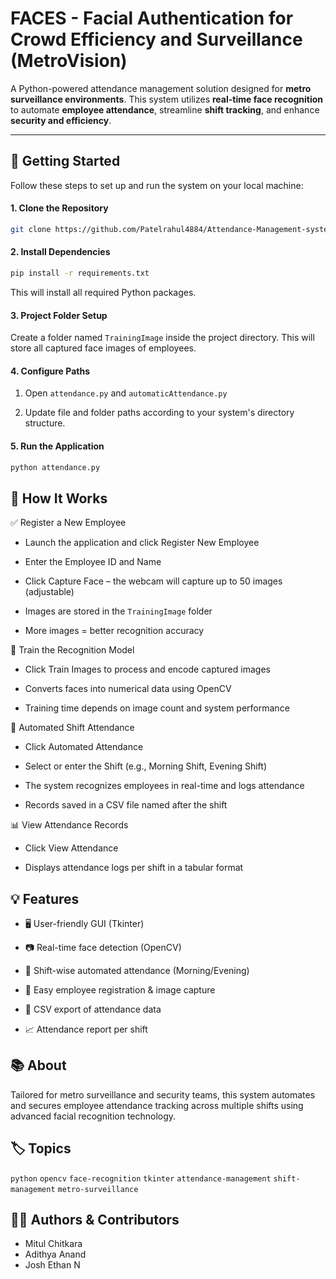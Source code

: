 # FACES - Facial Authentication for Crowd Efficiency and Surveillance (MetroVision)

A Python-powered attendance management solution designed for **metro surveillance environments**. This system utilizes **real-time face recognition** to automate **employee attendance**, streamline **shift tracking**, and enhance **security and efficiency**.

---

## 🚀 Getting Started

Follow these steps to set up and run the system on your local machine:

#### 1. Clone the Repository
```bash
git clone https://github.com/Patelrahul4884/Attendance-Management-system-using-face-recognition.git
```
#### 2. Install Dependencies
```bash
pip install -r requirements.txt
```
This will install all required Python packages.
#### 3. Project Folder Setup
Create a folder named ```TrainingImage``` inside the project directory.
This will store all captured face images of employees.
#### 4. Configure Paths
1) Open ```attendance.py``` and ```automaticAttendance.py```

2) Update file and folder paths according to your system's directory structure.
#### 5. Run the Application
```bash
python attendance.py
```



## 📝 How It Works
✅ Register a New Employee
- Launch the application and click Register New Employee

- Enter the Employee ID and Name

- Click Capture Face – the webcam will capture up to 50 images (adjustable)

- Images are stored in the ```TrainingImage``` folder

- More images = better recognition accuracy

🧠 Train the Recognition Model
- Click Train Images to process and encode captured images

- Converts faces into numerical data using OpenCV

- Training time depends on image count and system performance

🎯 Automated Shift Attendance
- Click Automated Attendance

- Select or enter the Shift (e.g., Morning Shift, Evening Shift)

- The system recognizes employees in real-time and logs attendance

- Records saved in a CSV file named after the shift

📊 View Attendance Records
- Click View Attendance

- Displays attendance logs per shift in a tabular format


## 💡 Features
- 🖥️ User-friendly GUI (Tkinter)

- 📷 Real-time face detection (OpenCV)

- 🔄 Shift-wise automated attendance (Morning/Evening)

- 🙋 Easy employee registration & image capture

- 📁 CSV export of attendance data

- 📈 Attendance report per shift





## 📚 About
Tailored for metro surveillance and security teams, this system automates and secures employee attendance tracking across multiple shifts using advanced facial recognition technology.

## 🏷️ Topics
```python``` ```opencv``` ```face-recognition``` ```tkinter``` ```attendance-management``` ```shift-management``` ```metro-surveillance```

## 👨‍💻 Authors & Contributors
- Mitul Chitkara
- Adithya Anand
- Josh Ethan N
